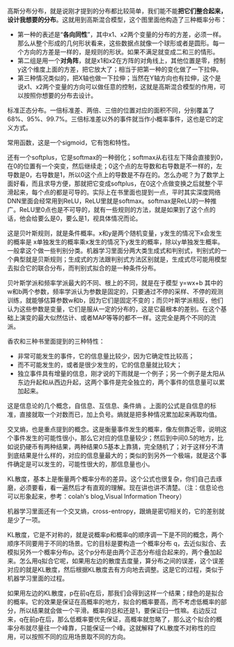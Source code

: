 高斯分布分布，就是说刚才提到的分布都比较简单，我们能不能**把它们整合起来，设计我想要的分布**。这就用到高斯混合模型，这个图里面他构造了三种概率分布：

- 第一种的表述是“**各向同性**”，其中x1、x2两个变量的分布的方差，必须一样。那么从整个形成的几何形状看来，这些数据点就像一个球形或者是圆形。每一个方向的方差是一样的，是规则的形状。如果不满足就变成二和三的情形。
- 第二组是用一个**对角阵**，就是x1和x2在方阵的对角线上，其他位置是零，控制y这个维度上面的方差，把它放大了；相当于把第一种的变化做了一下拉伸。
- 第三种情况类似的，把X轴也做一下拉伸；当然在Y轴方向也有拉伸，这个是说x1、x2两个变量的方向可以做任意的控制，这就是高斯混合模型的作用，可以按照你想要的分布去设计。

标准正态分布。一倍标准差、两倍、三倍的位置对应的面积不同，分别覆盖了68%、95%、99.7%。三倍标准差以外的事件就当作小概率事件，这也是它的定义方式。





常用函数，这是一个sigmoid，它有饱和特性。

还有一个softplus，它是softmax的一种弱化；softmax从右往左下降会直接到0，在0的位置有一个突变，然后继续走；0这个点的左导数和右导数是不一样的，左导数是0，右导数是1，所以0这个点上的导数是不存在的。怎么办呢？为了数学上面好看，而且求导方便，那就把它变成softplus，在0这个点做变换之后就整个平滑起来，每个点的都是可导的。实际上在书里面也提到一点，平时其实深度网络DNN里面会经常用到ReLU，ReLU里就是softmax。softmax是ReLU的一种推广。ReLU里0点也是不可导的，就有一些规则的方法，就是如果到了这个点的话，他会给要么是0，要么是1，视具体情况而论。





这是贝叶斯规则，就是条件概率。x和y是两个随机变量，y发生的情况下x会发生的概率是 x单独发生的概率乘x发生的情况下y发生的概率，除以y单独发生概率。一般拿这个做一些判别分类。机器学习里面分两大类生成式和判别式，判别式的一个典型就是贝斯规则；生成式的方法跟判别式方法区别就是，生成式尽可能用模型去拟合它的联合分布，而判别式拟合的是一种条件分布。

贝叶斯学派和频率学派最大的不同、根上的不同，就是在于模型 y=wx+b 其中的w和b两个参数，频率学派认为参数是固定的，只要通过不停的采样、不停的观测训练，就能够估算参数w和b，因为它们是固定不变的；而贝叶斯学派相反，他们认为这些参数是变量，它们是服从一定的分布的，这是它最根本的差别。在这个基础上演变的最大似然估计、或者MAP等等的都不一样。这完全是两个不同的流派。

香农和三种书里面提到的三种特性：

- 非常可能发生的事件，它的信息量比较少，因为它确定性比较高；
- 而不可能发生的，或者是很少发生的，它的信息量就比较大；
- 独立事件具有增量的信息，刚才说的下雨就是一个例子；另一个例子是太阳从东边升起和从西边升起，这两个事件是完全独立的，两个事件的信息量可以累加起来。

这是信息论的几个概念，自信息、互信息、条件熵 。上面的公式是自信息的标准，直接就取一个对数而已，加上负号。熵就是把多种情况累加起来再取均值。

交叉熵，也是重点提到的概念。这是衡量事件发生的概率，像左侧靠近零，说明这个事件发生的可能性很小，那么它对应的信息量较少；然后到中间0.5的地方，比如说扔硬币有两种结果，两种结果0.5基本上靠猜，完全随机了；对于这样分不清到底结果是什么样的，对应的信息量最大的；类似的到另外一个极端，就是这个事件确定是可以发生的，可能性很大的，那信息量也小。

KL散度，基本上是衡量两个概率分布的差异。这个公式也很复杂，你们自己去琢磨，必须要看，看一遍然后才有直观的理解。现在讲也讲不清楚。（注：信息论也可以形象起来，参考：colah's blog,Visual Information Theory）

机器学习里面还有一个交叉熵，cross-entropy，跟熵是密切相关的，它的差别就是少了一项。

KL散度，它是不对称的，就是说概率p和概率q的顺序调一下是不同的概念，两个顺序不同要用于不同的场景。它的目标是要构造一个概率分布 q，去近似拟合、去模拟另外一个概率分布p。这个p分布是由两个正态分布组合起来的，两个叠加起来。怎么用q拟合它呢，如果用左边的散度去度量，算分布之间的误差，这个误差对应的就是KL散度，然后根据KL散度去有方向地去调整。这是它的过程，类似于机器学习里面的过程。

如果用左边的KL散度，p在前q在后，那我们会得到这样一个结果；绿色的是拟合的概率。它的效果是保证在高概率的地方，拟合的概率要高，而不考虑低概率的部分，所以结果就会做一个平滑。概率的总和还是1，要保证归一性嘛。右边反过来，q在前p在后，那么低概率要优先保证，高概率就忽略了，那么这个拟合的概率分布就尽量往一个峰靠，只能保证一个峰。这就解释了KL散度不对称性的应用，可以按照不同的应用场景取不同的方向。
